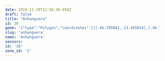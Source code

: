 ```yaml
---
date: 2018-11-30T12:56:30.058Z
draft: false
title: "Anhanguera"
id: 30
geom: '{"type":"Polygon","coordinates":[[[-46.785982,-23.405014],[-46.786345,-23.404968],[-46.786876,-23.404694],[-46.78751,-23.4042],[-46.788031,-23.403676],[-46.788146,-23.403814],[-46.788079,-23.404367],[-46.788179,-23.404416],[-46.788627,-23.404158],[-46.78896,-23.403802],[-46.789445,-23.403701],[-46.78944,-23.403558],[-46.789235,-23.403391],[-46.788876,-23.403305],[-46.788378,-23.403376],[-46.788196,-23.403227],[-46.788181,-23.403084],[-46.788507,-23.402692],[-46.788649,-23.402658],[-46.789099,-23.402852],[-46.789299,-23.402856],[-46.7894,-23.402736],[-46.78938,-23.402468],[-46.789704,-23.402348],[-46.791037,-23.402574],[-46.791535,-23.402461],[-46.79203,-23.402461],[-46.792116,-23.402362],[-46.792107,-23.402129],[-46.791908,-23.401705],[-46.791682,-23.401672],[-46.79155,-23.401912],[-46.791274,-23.40204],[-46.791292,-23.401644],[-46.791433,-23.401407],[-46.791523,-23.401355],[-46.791704,-23.401386],[-46.791786,-23.401254],[-46.792187,-23.400939],[-46.792278,-23.40075],[-46.792297,-23.400455],[-46.79245,-23.400116],[-46.792566,-23.399912],[-46.792742,-23.399809],[-46.793245,-23.399826],[-46.793587,-23.399677],[-46.793848,-23.399668],[-46.793922,-23.3997],[-46.794133,-23.400079],[-46.794345,-23.400273],[-46.795496,-23.400349],[-46.795708,-23.400538],[-46.795884,-23.400944],[-46.795994,-23.400994],[-46.796445,-23.400967],[-46.796781,-23.401321],[-46.797232,-23.401525],[-46.797276,-23.401733],[-46.797068,-23.401852],[-46.796831,-23.401899],[-46.796726,-23.402002],[-46.796704,-23.4023],[-46.796473,-23.402592],[-46.796591,-23.402761],[-46.797099,-23.402883],[-46.797371,-23.402808],[-46.79757,-23.402532],[-46.797983,-23.402592],[-46.798047,-23.402526],[-46.797976,-23.402315],[-46.798071,-23.402153],[-46.798604,-23.402016],[-46.798843,-23.402135],[-46.799069,-23.402392],[-46.799249,-23.402861],[-46.799538,-23.402798],[-46.800003,-23.40214],[-46.800542,-23.401773],[-46.800637,-23.401626],[-46.80066,-23.401438],[-46.80037,-23.400946],[-46.800214,-23.400829],[-46.799936,-23.400769],[-46.799775,-23.400503],[-46.798708,-23.400196],[-46.798687,-23.400098],[-46.798923,-23.399946],[-46.798794,-23.399453],[-46.798804,-23.398979],[-46.79903,-23.398535],[-46.799382,-23.39814],[-46.799723,-23.397856],[-46.79995,-23.397755],[-46.80064,-23.397115],[-46.801426,-23.395709],[-46.801678,-23.395426],[-46.801834,-23.395376],[-46.802329,-23.395413],[-46.802502,-23.395282],[-46.802545,-23.395023],[-46.802647,-23.394855],[-46.802885,-23.394798],[-46.802997,-23.394926],[-46.802937,-23.395239],[-46.80298,-23.395373],[-46.803159,-23.395355],[-46.803604,-23.395091],[-46.803976,-23.395093],[-46.80424,-23.395316],[-46.804378,-23.395615],[-46.804344,-23.395713],[-46.804258,-23.395751],[-46.804037,-23.395727],[-46.803428,-23.395895],[-46.803267,-23.396],[-46.802969,-23.396325],[-46.802872,-23.396589],[-46.802983,-23.396669],[-46.803475,-23.39669],[-46.805014,-23.397074],[-46.805234,-23.397071],[-46.805863,-23.396903],[-46.806854,-23.397904],[-46.807168,-23.398013],[-46.807711,-23.397889],[-46.807775,-23.397964],[-46.80776,-23.39814],[-46.807167,-23.398362],[-46.807145,-23.398421],[-46.807164,-23.398539],[-46.807328,-23.398671],[-46.807891,-23.398793],[-46.80791,-23.3989],[-46.807842,-23.398992],[-46.807567,-23.399214],[-46.807633,-23.39938],[-46.807895,-23.399516],[-46.808794,-23.399629],[-46.809749,-23.399645],[-46.810121,-23.399753],[-46.810989,-23.399352],[-46.811689,-23.398888],[-46.812017,-23.398766],[-46.812237,-23.398758],[-46.812435,-23.398831],[-46.812951,-23.399729],[-46.813193,-23.399954],[-46.813975,-23.400155],[-46.814443,-23.400202],[-46.815224,-23.400122],[-46.815834,-23.399843],[-46.816607,-23.399651],[-46.817076,-23.399284],[-46.81725,-23.399313],[-46.817409,-23.399425],[-46.81753,-23.399752],[-46.817715,-23.399805],[-46.817881,-23.399704],[-46.818068,-23.39947],[-46.818261,-23.399409],[-46.818562,-23.399709],[-46.819274,-23.400192],[-46.819368,-23.400228],[-46.819821,-23.400143],[-46.820097,-23.400279],[-46.820391,-23.400535],[-46.820448,-23.400773],[-46.820043,-23.400994],[-46.819974,-23.401078],[-46.81998,-23.401245],[-46.820426,-23.401432],[-46.820574,-23.401442],[-46.821023,-23.401301],[-46.821188,-23.401379],[-46.82127,-23.401527],[-46.821194,-23.401645],[-46.820971,-23.401663],[-46.820822,-23.401795],[-46.820785,-23.402012],[-46.820896,-23.402048],[-46.821242,-23.401957],[-46.821946,-23.401618],[-46.822014,-23.401487],[-46.821873,-23.401158],[-46.821908,-23.401087],[-46.822987,-23.401068],[-46.823117,-23.401004],[-46.823559,-23.402191],[-46.82387,-23.402688],[-46.823816,-23.403214],[-46.824251,-23.403526],[-46.824796,-23.403739],[-46.824977,-23.403951],[-46.825116,-23.404333],[-46.825153,-23.404614],[-46.825072,-23.40507],[-46.824727,-23.40564],[-46.824442,-23.405891],[-46.824387,-23.406013],[-46.824367,-23.406674],[-46.824442,-23.407224],[-46.824556,-23.407404],[-46.825647,-23.408147],[-46.825876,-23.408578],[-46.826214,-23.408773],[-46.826245,-23.408907],[-46.82613,-23.409155],[-46.82541,-23.409715],[-46.825218,-23.410374],[-46.825008,-23.410595],[-46.824833,-23.410654],[-46.824715,-23.41098],[-46.824548,-23.411138],[-46.824236,-23.411276],[-46.823982,-23.411305],[-46.823354,-23.411755],[-46.823216,-23.411777],[-46.822933,-23.411655],[-46.822733,-23.411662],[-46.822382,-23.411932],[-46.822277,-23.412229],[-46.822281,-23.41284],[-46.822139,-23.413282],[-46.821801,-23.413971],[-46.821455,-23.414198],[-46.82091,-23.414693],[-46.820443,-23.415239],[-46.820398,-23.415719],[-46.820449,-23.415838],[-46.820433,-23.416285],[-46.819934,-23.417272],[-46.819665,-23.417989],[-46.819744,-23.418356],[-46.820114,-23.419064],[-46.820281,-23.41998],[-46.820362,-23.420063],[-46.820569,-23.420067],[-46.822174,-23.420491],[-46.822406,-23.420725],[-46.822497,-23.421201],[-46.822653,-23.421392],[-46.822557,-23.421618],[-46.822683,-23.421884],[-46.822842,-23.422024],[-46.823062,-23.422022],[-46.823151,-23.422312],[-46.823284,-23.422434],[-46.823332,-23.42299],[-46.823263,-23.4235],[-46.823162,-23.423624],[-46.823123,-23.42381],[-46.822916,-23.424066],[-46.822825,-23.424454],[-46.822456,-23.424972],[-46.822598,-23.425411],[-46.822548,-23.425715],[-46.822452,-23.425908],[-46.822006,-23.426334],[-46.821602,-23.426979],[-46.821198,-23.42733],[-46.820301,-23.428651],[-46.819898,-23.428816],[-46.819703,-23.428995],[-46.817974,-23.429758],[-46.817698,-23.429969],[-46.817406,-23.429879],[-46.816868,-23.430141],[-46.816395,-23.430685],[-46.815969,-23.431569],[-46.815756,-23.431856],[-46.815552,-23.432493],[-46.815508,-23.43298],[-46.815125,-23.433813],[-46.814709,-23.434288],[-46.814541,-23.434327],[-46.814376,-23.434218],[-46.814207,-23.434208],[-46.81408,-23.434403],[-46.813777,-23.434567],[-46.813585,-23.434786],[-46.813256,-23.434702],[-46.813093,-23.434729],[-46.812814,-23.435112],[-46.812734,-23.435536],[-46.812511,-23.435783],[-46.812388,-23.436249],[-46.812182,-23.436499],[-46.811995,-23.436448],[-46.811927,-23.436485],[-46.811882,-23.436759],[-46.811927,-23.436904],[-46.811724,-23.437055],[-46.811837,-23.437148],[-46.811712,-23.437356],[-46.811768,-23.437446],[-46.811743,-23.437791],[-46.811655,-23.437806],[-46.811617,-23.437968],[-46.811513,-23.438905],[-46.811545,-23.439361],[-46.811695,-23.439985],[-46.811695,-23.440524],[-46.81027,-23.441616],[-46.809853,-23.442136],[-46.809561,-23.442778],[-46.80948,-23.443448],[-46.809667,-23.443749],[-46.809762,-23.444687],[-46.809573,-23.445131],[-46.809023,-23.44588],[-46.808982,-23.446129],[-46.809359,-23.447632],[-46.809346,-23.448042],[-46.809206,-23.448488],[-46.808844,-23.449],[-46.809014,-23.449323],[-46.809031,-23.449805],[-46.809095,-23.449962],[-46.808823,-23.450854],[-46.808687,-23.451914],[-46.808466,-23.451965],[-46.808285,-23.452329],[-46.808336,-23.452498],[-46.80825,-23.452641],[-46.807752,-23.452998],[-46.807744,-23.453295],[-46.80787,-23.453447],[-46.807828,-23.453624],[-46.807339,-23.453844],[-46.806502,-23.454529],[-46.806429,-23.454638],[-46.806385,-23.454942],[-46.806021,-23.455438],[-46.806023,-23.455675],[-46.806165,-23.456136],[-46.806112,-23.456301],[-46.805923,-23.45647],[-46.805864,-23.456757],[-46.805907,-23.457029],[-46.805745,-23.45739],[-46.805748,-23.457712],[-46.805869,-23.458048],[-46.805871,-23.458392],[-46.805617,-23.45866],[-46.805668,-23.458748],[-46.805646,-23.458933],[-46.805858,-23.459042],[-46.805808,-23.459608],[-46.805504,-23.460227],[-46.805651,-23.460513],[-46.805667,-23.460738],[-46.805762,-23.460768],[-46.805771,-23.461305],[-46.805693,-23.461374],[-46.80576,-23.461603],[-46.80548,-23.462032],[-46.805394,-23.462558],[-46.805263,-23.462667],[-46.804735,-23.462873],[-46.80443,-23.463224],[-46.804174,-23.463712],[-46.803877,-23.4639],[-46.803314,-23.464572],[-46.802875,-23.464973],[-46.802662,-23.465438],[-46.802535,-23.466019],[-46.802174,-23.466161],[-46.801834,-23.466454],[-46.801109,-23.466916],[-46.800921,-23.46718],[-46.800751,-23.467224],[-46.800394,-23.468285],[-46.800452,-23.469112],[-46.801161,-23.470494],[-46.800205,-23.471058],[-46.799692,-23.471692],[-46.792568,-23.460239],[-46.786678,-23.466248],[-46.777961,-23.46641],[-46.779069,-23.469241],[-46.779091,-23.469892],[-46.778882,-23.470584],[-46.778482,-23.471155],[-46.778202,-23.471422],[-46.777876,-23.47162],[-46.77518,-23.472699],[-46.774856,-23.471829],[-46.774789,-23.471428],[-46.774891,-23.470445],[-46.775238,-23.469971],[-46.77536,-23.469598],[-46.775611,-23.469422],[-46.775783,-23.468771],[-46.775813,-23.467692],[-46.775721,-23.467144],[-46.775315,-23.465843],[-46.775481,-23.454452],[-46.771666,-23.453481],[-46.770762,-23.454018],[-46.770465,-23.45355],[-46.770178,-23.453269],[-46.77006,-23.452712],[-46.769565,-23.451414],[-46.769528,-23.451136],[-46.769854,-23.450339],[-46.769555,-23.44984],[-46.769503,-23.449329],[-46.769356,-23.44893],[-46.769168,-23.448708],[-46.768695,-23.448588],[-46.768317,-23.448334],[-46.767624,-23.448004],[-46.766987,-23.447331],[-46.76643,-23.447138],[-46.765979,-23.446777],[-46.765921,-23.446573],[-46.765973,-23.446225],[-46.766369,-23.445607],[-46.766415,-23.445354],[-46.766123,-23.444581],[-46.766034,-23.444465],[-46.765744,-23.444368],[-46.765635,-23.444011],[-46.765468,-23.443873],[-46.765342,-23.443585],[-46.765247,-23.443504],[-46.765124,-23.443496],[-46.764838,-23.4432],[-46.764905,-23.442836],[-46.764842,-23.442304],[-46.764917,-23.441983],[-46.764786,-23.441556],[-46.764812,-23.441236],[-46.765119,-23.440038],[-46.76503,-23.439352],[-46.764916,-23.439073],[-46.764917,-23.438788],[-46.764799,-23.438578],[-46.764893,-23.438044],[-46.764664,-23.437725],[-46.764394,-23.437585],[-46.764312,-23.437097],[-46.764708,-23.436508],[-46.764249,-23.435546],[-46.763753,-23.43526],[-46.763666,-23.435141],[-46.763597,-23.434808],[-46.763645,-23.434566],[-46.763365,-23.43404],[-46.763141,-23.434053],[-46.762978,-23.433748],[-46.762688,-23.433564],[-46.76234,-23.433626],[-46.762173,-23.433386],[-46.761974,-23.43329],[-46.761852,-23.433146],[-46.761737,-23.432726],[-46.761834,-23.432378],[-46.76163,-23.431814],[-46.761587,-23.431357],[-46.761335,-23.431059],[-46.761285,-23.430904],[-46.761328,-23.430662],[-46.761769,-23.430232],[-46.761536,-23.429589],[-46.761592,-23.429133],[-46.761901,-23.428926],[-46.762137,-23.428884],[-46.762168,-23.428816],[-46.762098,-23.428373],[-46.761581,-23.428237],[-46.761431,-23.428253],[-46.76134,-23.42816],[-46.761203,-23.427456],[-46.761256,-23.426999],[-46.761406,-23.426484],[-46.761605,-23.426441],[-46.762241,-23.425926],[-46.762621,-23.425132],[-46.762161,-23.424551],[-46.762324,-23.424409],[-46.762241,-23.424189],[-46.761796,-23.423811],[-46.761559,-23.423504],[-46.761828,-23.422666],[-46.762411,-23.421909],[-46.762762,-23.421584],[-46.762942,-23.421099],[-46.763083,-23.420995],[-46.763571,-23.420116],[-46.763809,-23.419964],[-46.763925,-23.419995],[-46.764237,-23.419663],[-46.764989,-23.419616],[-46.76514,-23.419404],[-46.765075,-23.419181],[-46.765135,-23.419045],[-46.765624,-23.418665],[-46.765905,-23.418638],[-46.766022,-23.419189],[-46.766339,-23.419249],[-46.766608,-23.419127],[-46.766918,-23.4191],[-46.767529,-23.419298],[-46.768072,-23.419337],[-46.770129,-23.419115],[-46.77086,-23.418869],[-46.771254,-23.418606],[-46.7717,-23.417954],[-46.771648,-23.417588],[-46.771836,-23.416937],[-46.772044,-23.41686],[-46.772358,-23.417014],[-46.772513,-23.416996],[-46.772692,-23.416479],[-46.772929,-23.416046],[-46.772854,-23.415834],[-46.772634,-23.415635],[-46.772347,-23.41497],[-46.77254,-23.414264],[-46.772689,-23.414154],[-46.773581,-23.41387],[-46.773766,-23.413004],[-46.773728,-23.412402],[-46.774612,-23.411678],[-46.774787,-23.411465],[-46.775309,-23.410018],[-46.775691,-23.409802],[-46.776434,-23.409592],[-46.77664,-23.409349],[-46.777611,-23.408567],[-46.777862,-23.40821],[-46.778053,-23.407734],[-46.778664,-23.406882],[-46.778798,-23.406765],[-46.779106,-23.406679],[-46.779068,-23.406413],[-46.779114,-23.406281],[-46.779951,-23.405816],[-46.780658,-23.405625],[-46.781156,-23.405582],[-46.781532,-23.405636],[-46.782282,-23.405615],[-46.782957,-23.405553],[-46.783445,-23.405398],[-46.784204,-23.405351],[-46.784735,-23.405145],[-46.785206,-23.405184],[-46.785699,-23.405142],[-46.785982,-23.405014]]]}'
slug: 'anhanguera'
name: 'Anhanguera'
sensors:
id: '30'
zone_id: '2'
---
```

		
